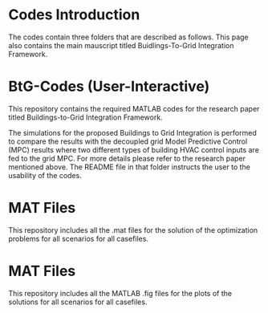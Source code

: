 # Codes Introduction

The codes contain three folders that are described as follows. This page also contains the main mauscript titled Buidlings-To-Grid Integration Framework. 

# BtG-Codes (User-Interactive)

This repository contains the required MATLAB codes for the research paper titled Buildings-to-Grid Integration Framework.

The simulations for the proposed Buildings to Grid Integration is performed to compare the results with the decoupled grid Model Predictive Control (MPC) results where two different types of building HVAC control inputs are fed to the grid MPC. For more details please refer to the research paper mentioned above. The README file in that folder instructs the user to the usability of the codes. 

# MAT Files

This repository includes all the .mat files for the solution of the optimization problems for all scenarios for all casefiles. 

# MAT Files

This repository includes all the MATLAB .fig files for the plots of the solutions for all scenarios for all casefiles. 

